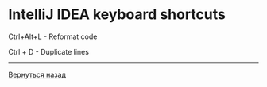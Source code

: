 # IntelliJ IDEA keyboard shortcuts

Ctrl+Alt+L - Reformat code

Ctrl + D   - Duplicate lines

---
[Вернуться назад](<Introduction_to_Java.md>)